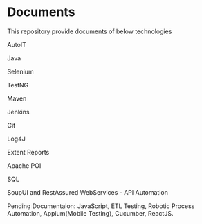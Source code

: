 # Documents

This repository provide documents of below technologies

AutoIT

Java

Selenium

TestNG

Maven

Jenkins

Git

Log4J

Extent Reports

Apache POI

SQL 

SoupUI and RestAssured WebServices  - API Automation

Pending Documentaion: JavaScript, ETL Testing, Robotic Process Automation, Appium(Mobile Testing), Cucumber, ReactJS.
